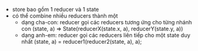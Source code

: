 - store bao gồm 1 reducer và 1 state
- có thể combine nhiều reducers thành một
    - dạng cha-con:  reducer gọi các reducers tương ứng cho từng nhánh con  (state, a) => State(reducerX(state.x, a),  reducerY(state.y, a))
    - dạng anh-em: reducer gọi các reducers liên tiếp cho một state duy nhất  (state, a) = reducer1(reducer2(state, a), a);